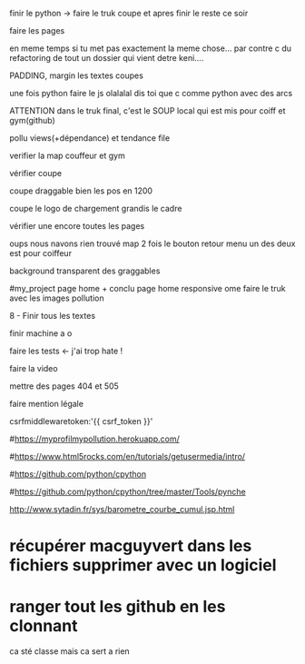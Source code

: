 finir le python -> faire le truk coupe et apres finir le reste ce soir

faire les pages



en meme temps si tu met pas exactement la meme chose... par contre c du refactoring de tout un dossier qui vient detre keni....

PADDING, margin les textes coupes

une fois python faire le js olalalal dis toi que c comme python avec des arcs

ATTENTION dans le truk final, c'est le SOUP local qui est mis pour coiff et gym(github)

pollu views(+dépendance) et tendance file 

verifier la map couffeur et gym

vérifier coupe

coupe draggable bien les pos en 1200 

coupe le logo de chargement grandis le cadre

vérifier une encore toutes les pages

oups nous navons rien trouvé map 2 fois le bouton retour menu un des deux est pour coiffeur

background transparent des graggables

<script src="http://code.jquery.com/mobile/1.0.1/jquery.mobile-1.0.1.min.js"></script>

#my_project page home + conclu page home responsive ome faire le truk avec les images pollution


8 - Finir tous les textes

finir machine a o


faire les tests <- j'ai trop hate !

faire la video

mettre des pages 404 et 505

faire mention légale

csrfmiddlewaretoken:'{{ csrf_token }}'


#https://myprofilmypollution.herokuapp.com/

#https://www.html5rocks.com/en/tutorials/getusermedia/intro/

#https://github.com/python/cpython

#https://github.com/python/cpython/tree/master/Tools/pynche

 http://www.sytadin.fr/sys/barometre_courbe_cumul.jsp.html














# récupérer macguyvert dans les fichiers supprimer avec un logiciel 

# ranger tout les github en les clonnant





ca sté classe mais ca sert a rien
